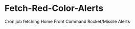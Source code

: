 Fetch-Red-Color-Alerts
======================

Cron job fetching Home Front Command Rocket/Missile Alerts
